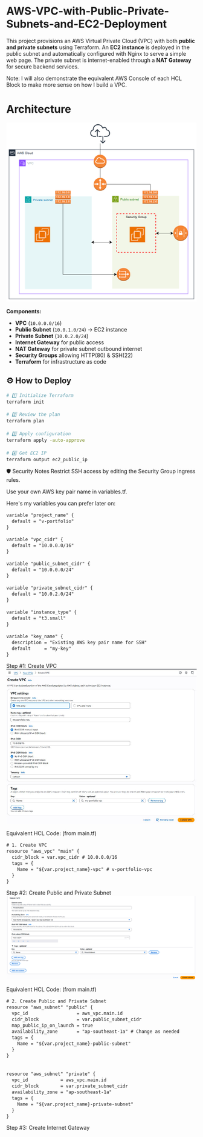 # AWS-VPC-with-Public-Private-Subnets-and-EC2-Deployment
This project provisions an AWS Virtual Private Cloud (VPC) with both **public and private subnets** using Terraform. An **EC2 instance** is deployed in the public subnet and automatically configured with Nginx to serve a simple web page. The private subnet is internet-enabled through a **NAT Gateway** for secure backend services.

Note:
I will also demonstrate the equivalent AWS Console of each HCL Block to make more sense on how I build a VPC.

# Architecture
![Architecture Diagram](static/Architecture.png)

**Components:**
- **VPC** (`10.0.0.0/16`)
- **Public Subnet** (`10.0.1.0/24`) → EC2 instance
- **Private Subnet** (`10.0.2.0/24`)
- **Internet Gateway** for public access
- **NAT Gateway** for private subnet outbound internet
- **Security Groups** allowing HTTP(80) & SSH(22)
- **Terraform** for infrastructure as code


## ⚙️ How to Deploy
```bash
# 1️⃣ Initialize Terraform
terraform init

# 2️⃣ Review the plan
terraform plan

# 3️⃣ Apply configuration
terraform apply -auto-approve

# 4️⃣ Get EC2 IP
terraform output ec2_public_ip
```

🛡 Security Notes
Restrict SSH access by editing the Security Group ingress rules.

Use your own AWS key pair name in variables.tf.

Here's my variables you can prefer later on:
```hcl
variable "project_name" {
  default = "v-portfolio"
}

variable "vpc_cidr" {
  default = "10.0.0.0/16"
}

variable "public_subnet_cidr" {
  default = "10.0.0.0/24"
}

variable "private_subnet_cidr" {
  default = "10.0.2.0/24"
}

variable "instance_type" {
  default = "t3.small"
}

variable "key_name" {
  description = "Existing AWS key pair name for SSH"
  default     = "my-key" 
}
```


Step #1: Create VPC
![Create VPC](image/CreateVPC.png)

Equivalent HCL Code: 
(from main.tf)
```hcl
# 1. Create VPC
resource "aws_vpc" "main" {
  cidr_block = var.vpc_cidr # 10.0.0.0/16
  tags = {
    Name = "${var.project_name}-vpc" # v-portfolio-vpc
  }
}
```

Step #2: Create Public and Private Subnet
![Create Public/Private Subnet](image/PrivateSubnet.PNG)

Equivalent HCL Code:
(from main.tf)
```hcl
# 2. Create Public and Private Subnet
resource "aws_subnet" "public" {
  vpc_id                  = aws_vpc.main.id
  cidr_block              = var.public_subnet_cidr
  map_public_ip_on_launch = true
  availability_zone       = "ap-southeast-1a" # Change as needed
  tags = {
    Name = "${var.project_name}-public-subnet"
  }
}


resource "aws_subnet" "private" {
  vpc_id            = aws_vpc.main.id
  cidr_block        = var.private_subnet_cidr
  availability_zone = "ap-southeast-1a"
  tags = {
    Name = "${var.project_name}-private-subnet"
  }
}
```

Step #3: Create Internet Gateway
